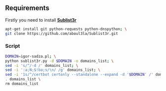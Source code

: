 <!-- ABOUT -->
## Requirements

Firstly you need to install <a href="https://github.com/aboul3la/Sublist3r"><strong>Sublist3r</strong></a>

```sh
apt-get install git python-requests python-dnspython; \
git clone https://github.com/aboul3la/Sublist3r.git
```

### Script

```sh
DOMAIN=igor-sadza.pl; \
python sublist3r.py -d $DOMAIN -o domains_list; \
sed -i 's/^/-d /' domains_list; \
sed -i ':a;N;$!ba;s/\n/ /g' domains_list; \
sed -i '1s/^/certbot certonly --standalone --expand -d '$DOMAIN' /' domains_list;  \
. domains_list \
rm domains_list
```



